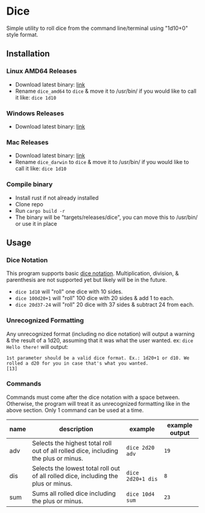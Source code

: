 # Dice
Simple utility to roll dice from the command line/terminal using "1d10+0" style format.

## Installation
### Linux AMD64 Releases
  - Download latest binary: [link](https://github.com/satetheus/dice/releases/latest/download/dice_amd64)
  - Rename `dice_amd64` to `dice` & move it to /usr/bin/ if you would like to call it like: `dice 1d10`

### Windows Releases
  - Download latest binary: [link](https://github.com/satetheus/dice/releases/latest/download/dice.exe)

### Mac Releases
  - Download latest binary: [link](https://github.com/satetheus/dice/releases/latest/download/dice_darwin)
  - Rename `dice_darwin` to `dice` & move it to /usr/bin/ if you would like to call it like: `dice 1d10`

### Compile binary
  - Install rust if not already installed
  - Clone repo
  - Run `cargo build -r`
  - The binary will be "targets/releases/dice", you can move this to /usr/bin/ or use it in place

## Usage
### Dice Notation
This program supports basic [dice notation](https://en.wikipedia.org/wiki/Dice_notation). Multiplication, division, & parenthesis are not supported yet but likely will be in the future.
 - `dice 1d10` will "roll" one dice with 10 sides.
 - `dice 100d20+1` will "roll" 100 dice with 20 sides & add 1 to each.
 - `dice 20d37-24` will "roll" 20 dice with 37 sides & subtract 24 from each.

### Unrecognized Formatting
Any unrecognized format (including no dice notation) will output a warning & the result of a 1d20, assuming that it was what the user wanted.
ex: `dice Hello there!` will output:
```
1st parameter should be a valid dice format. Ex.: 1d20+1 or d10. We rolled a d20 for you in case that's what you wanted.
[13]
```

### Commands
Commands must come after the dice notation with a space between. Otherwise, the program will treat it as unrecognized formatting like in the above section.
Only 1 command can be used at a time.

| name | description                                                                         | example           | example output |
| ---- | -------------                                                                       | -------           | -------------- |
| adv  | Selects the highest total roll out of all rolled dice, including the plus or minus. | `dice 2d20 adv`   | `19`           |
| dis  | Selects the lowest total roll out of all rolled dice, including the plus or minus.  | `dice 2d20+1 dis` | `8`            |
| sum  | Sums all rolled dice including the plus or minus.                                   | `dice 10d4 sum`   | `23`           |
